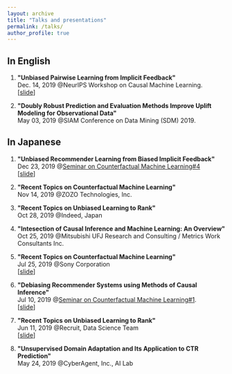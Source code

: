 ```yaml
---
layout: archive
title: "Talks and presentations"
permalink: /talks/
author_profile: true
---
```


## In English

1. **"Unbiased Pairwise Learning from Implicit Feedback"** <br>
   Dec. 14, 2019 @NeurIPS Workshop on Causal Machine Learning.  
   [[slide](https://usaito.github.io/files/ubpr_ws_slide.pdf)]

2. **"Doubly Robust Prediction and Evaluation Methods Improve Uplift Modeling for Observational Data"**  
   May 03, 2019 @SIAM Conference on Data Mining (SDM) 2019.

## In Japanese

1. **"Unbiased Recommender Learning from Biased Implicit Feedback"**  
   Dec 23, 2019 @[Seminar on Counterfactual Machine Learning#4](https://cfml.connpass.com/event/155167/)  
   [[slide](https://usaito.github.io/files/191223_CFML_study.pdf)]

1. **"Recent Topics on Counterfactual Machine Learning"**  
   Nov 14, 2019 @ZOZO Technologies, Inc.

1. **"Recent Topics on Unbiased Learning to Rank"**  
   Oct 28, 2019 @Indeed, Japan

1. **"Intesection of Causal Inference and Machine Learning: An Overview"**  
   Oct 25, 2019 @Mitsubishi UFJ Research and Consulting / Metrics Work Consultants Inc.

1. **"Recent Topics on Counterfactual Machine Learning"**  
   Jul 25, 2019 @Sony Corporation  
   [[slide](https://usaito.github.io/files/190729_sonyRD.pdf)]

1. **"Debiasing Recommender Systems using Methods of Causal Inference"**  
   Jul 10, 2019 @[Seminar on Counterfactual Machine Learning#1](https://connpass.com/event/128714/). <br>
   [[slide](https://usaito.github.io/files/190710_CFML_study.pdf)]

1. **"Recent Topics on Unbiased Learning to Rank"**  
   Jun 11, 2019 @Recruit, Data Science Team  
   [[slide](https://usaito.github.io/files/190611_Recruit.pdf)]

1. **"Unsupervised Domain Adaptation and Its Application to CTR Prediction"**  
   May 24, 2019 @CyberAgent, Inc., AI Lab
